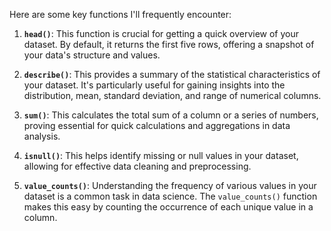 Here are some key functions I'll frequently encounter:

1. **`head()`**: This function is crucial for getting a quick overview of your dataset. By default, it returns the first five rows, offering a snapshot of your data's structure and values.

2. **`describe()`**: This provides a summary of the statistical characteristics of your dataset. It's particularly useful for gaining insights into the distribution, mean, standard deviation, and range of numerical columns.

3. **`sum()`**: This calculates the total sum of a column or a series of numbers, proving essential for quick calculations and aggregations in data analysis.

4. **`isnull()`**: This helps identify missing or null values in your dataset, allowing for effective data cleaning and preprocessing.

5. **`value_counts()`**: Understanding the frequency of various values in your dataset is a common task in data science. The `value_counts()` function makes this easy by counting the occurrence of each unique value in a column.
